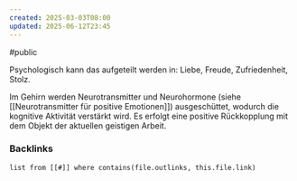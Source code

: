 ```yaml
---
created: 2025-03-03T08:00
updated: 2025-06-12T23:45
---
```

#public 

Psychologisch kann das aufgeteilt werden in: Liebe, Freude, Zufriedenheit, Stolz. 

Im Gehirn werden Neurotransmitter und Neurohormone (siehe [[Neurotransmitter für positive Emotionen]]) ausgeschüttet, wodurch die kognitive Aktivität verstärkt wird. Es erfolgt eine positive Rückkopplung mit dem Objekt der aktuellen geistigen Arbeit.


### Backlinks
```dataview 
list from [[#]] where contains(file.outlinks, this.file.link)
```

